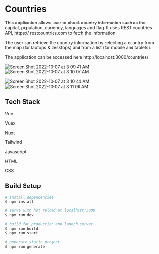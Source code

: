 # Countries

This application allows user to check country information such as the capital, population, currency, languages and flag. It uses REST countries API, https:// restcountries.com to fetch the information.

The user can retrieve the country information by selecting a country from the map (for laptops & desktops) and from a list (for mobile and tablets).

The application can be accessed here http://localhost:3000/countries/

![Screen Shot 2022-10-07 at 3 09 41 AM](https://user-images.githubusercontent.com/52538845/194423527-7138c4b8-2bd0-424d-8cc2-c6d581e5d765.png)
![Screen Shot 2022-10-07 at 3 10 07 AM](https://user-images.githubusercontent.com/52538845/194423570-8fe8c684-9238-4712-bc1e-7921328bf709.png)

![Screen Shot 2022-10-07 at 3 10 44 AM](https://user-images.githubusercontent.com/52538845/194423669-749d3296-bf43-4a2f-a6e8-d3d280d37b42.png)
![Screen Shot 2022-10-07 at 3 11 06 AM](https://user-images.githubusercontent.com/52538845/194423721-ee774379-57f4-4808-9ba4-b8729f92a99b.png)


## Tech Stack

Vue 

Vuex

Nuxt

Tailwind

Javascript

HTML

CSS

## Build Setup

```bash
# install dependencies
$ npm install

# serve with hot reload at localhost:3000
$ npm run dev

# build for production and launch server
$ npm run build
$ npm run start

# generate static project
$ npm run generate
```


